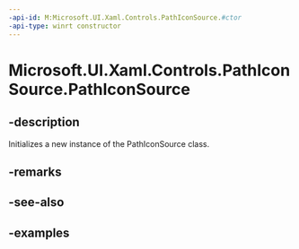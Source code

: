 ```yaml
---
-api-id: M:Microsoft.UI.Xaml.Controls.PathIconSource.#ctor
-api-type: winrt constructor
---
```

<!-- Method syntax.
public PathIconSource.PathIconSource()
-->

# Microsoft.UI.Xaml.Controls.PathIconSource.PathIconSource


## -description

Initializes a new instance of the PathIconSource class.


## -remarks


## -see-also


## -examples


